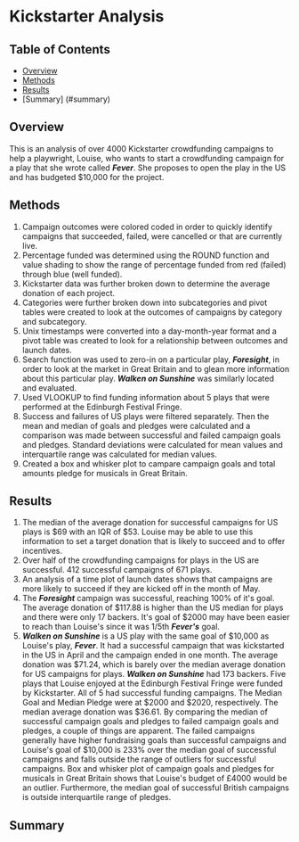 # Kickstarter Analysis

## Table of Contents
* [Overview](#overview)
* [Methods](#methods)
* [Results](#results)
* [Summary] (#summary)

## Overview

This is an analysis of over 4000 Kickstarter crowdfunding campaigns to help a playwright, Louise, who wants to start a crowdfunding campaign for a play that she wrote called ***Fever***. She proposes to open the play in the US and has budgeted $10,000 for the project.

## Methods

1. Campaign outcomes were colored coded in order to quickly identify campaigns that succeeded, failed, were cancelled or that are currently live.
2. Percentage funded was determined using the ROUND function and value shading to show the range of percentage funded from red (failed) through blue (well funded).
3. Kickstarter data was further broken down to determine the average donation of each project. 
4. Categories were further broken down into subcategories and pivot tables were created to look at the outcomes of campaigns by category and subcategory.  
5. Unix timestamps were converted into a day-month-year format and a pivot table was created to look for a relationship between outcomes and launch dates.
6. Search function was used to zero-in on a particular play, ***Foresight***, in order to look at the market in Great Britain and to glean more information about this particular play.  ***Walken on Sunshine*** was similarly located and evaluated.
7. Used VLOOKUP to find funding information about 5 plays that were performed at the Edinburgh Festival Fringe.
8. Success and failures of US plays were filtered separately.  Then the mean and median of goals and pledges were calculated and a comparison was made between successful and failed campaign goals and pledges.  Standard deviations were calculated for mean values and interquartile range was calculated for median values.
9. Created a box and whisker plot to campare campaign goals and total amounts pledge for musicals in Great Britain.

## Results
1. The median of the average donation for successful campaigns for US plays is $69 with an IQR of $53. Louise may be able to use this information to set a target donation that is likely to succeed and to offer incentives. 
2. Over half of the crowdfunding campaigns for plays in the US are successful.  412 successful campaigns of 671 plays.
3. An analysis of a time plot of launch dates shows that campaigns are more likely to succeed if they are kicked off in the month of May.
4. The ***Foresight*** campaign was successful, reaching 100% of it's goal.  The average donation of $117.88 is higher than the US median for plays and there were only 17 backers.  It's goal of $2000 may have been easier to reach than Louise's since it was 1/5th ***Fever's*** goal.
5. ***Walken on Sunshine*** is a US play with the same goal of $10,000 as Louise's play, ***Fever***.  It had a successful campaign that was kickstarted in the US in April and the campaign ended in one month.  The average donation was $71.24, which is barely over the median average donation for US campaigns for plays.  ***Walken on Sunshine*** had 173 backers.
Five plays that Louise enjoyed at the Edinburgh Festival Fringe were funded by Kickstarter. All of 5 had successful funding campaigns.  The Median Goal and Median Pledge were at $2000 and $2020, respectively.   The median average donation was $36.61.
By comparing the median of successful campaign goals and pledges to failed campaign goals and pledges, a couple of things are apparent.  The failed campaigns generally have higher fundraising goals than successful campaigns and Louise's goal of $10,000 is 233% over the median goal of successful campaigns and falls outside the range of outliers for successful campaigns.
Box and whisker plot of campaign goals and pledges for musicals in Great Britain shows that Louise's budget of £4000 would be an outlier.  Furthermore, the median goal of successful British campaigns is outside interquartile range of pledges.  

## Summary
